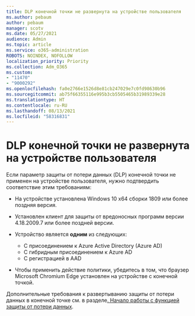 ```yaml
---
title: DLP конечной точки не развернута на устройстве пользователя
ms.author: pebaum
author: pebaum
manager: scotv
ms.date: 05/27/2021
audience: Admin
ms.topic: article
ms.service: o365-administration
ROBOTS: NOINDEX, NOFOLLOW
localization_priority: Priority
ms.collection: Adm_O365
ms.custom:
- "11470"
- "9000292"
ms.openlocfilehash: fa0e2766e1526d8e81cb247029e7c0fd98630b96
ms.sourcegitcommit: ab75f66355116e995b3cb5505465b31989339e28
ms.translationtype: HT
ms.contentlocale: ru-RU
ms.lasthandoff: 08/13/2021
ms.locfileid: "58316831"
---
```

# <a name="endpoint-dlp-not-deployed-to-users-device"></a>DLP конечной точки не развернута на устройстве пользователя

Если параметр защиты от потери данных (DLP) конечной точки не применен на устройстве пользователя, нужно подтвердить соответствие этим требованиям:

- На устройстве установлена Windows 10 x64 сборки 1809 или более поздняя версия.
- Установлен клиент для защиты от вредоносных программ версии 4.18.2009.7 или более поздней версии.
- Устройство является **одним** из следующих:
    
    - С присоединением к Azure Active Directory (Azure AD)
    - С гибридным присоединением к Azure AD
    - С регистрацией в AAD

- Чтобы применить действие политики, убедитесь в том, что браузер Microsoft Chromium Edge установлен на устройстве с конечной точкой.

Дополнительные требования к развертыванию защиты от потери данных в конечной точке см. в разделе[. Начало работы с функцией защиты от потери данных](https://docs.microsoft.com/microsoft-365/compliance/endpoint-dlp-getting-started#prepare-your-endpoints).
